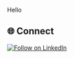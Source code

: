 Hello
<h2 align="left">🌐 Connect</h2>
<p align="left">
  <a href="www.linkedin.com/in/alexandru-midori-28a17bb4/"><img title="Follow on LinkedIn" src="https://img.shields.io/badge/LinkedIn-0077B5?style=for-the-badge&logo=linkedin&logoColor=white"/></a>
 </p>
